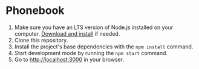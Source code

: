 # Phonebook

1. Make sure you have an LTS version of Node.js installed on your computer.
   [Download and install](https://nodejs.org/en/) if needed.
2. Clone this repository.
3. Install the project's base dependencies with the `npm install` command.
4. Start development mode by running the `npm start` command.
5. Go to [http://localhost:3000](http://localhost:3000) in your browser.


